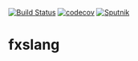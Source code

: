 [![Build Status](https://travis-ci.org/woodcomputing/fxslang.svg?branch=master)](https://travis-ci.org/woodcomputing/fxslang)
[![codecov](https://codecov.io/gh/woodcomputing/fxslang/branch/master/graph/badge.svg)](https://codecov.io/gh/woodcomputing/fxslang)
[![Sputnik](https://sputnik.ci/conf/badge)](https://sputnik.ci/app#/builds/woodcomputing/fxslang)
# fxslang
